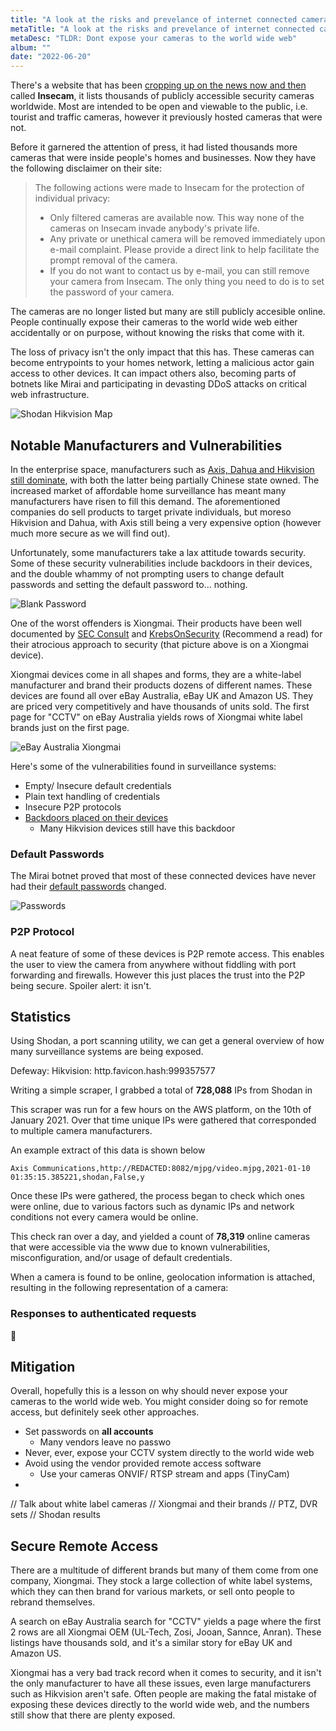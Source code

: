 ```yaml
---
title: "A look at the risks and prevelance of internet connected cameras"
metaTitle: "A look at the risks and prevelance of internet connected cameras"
metaDesc: "TLDR: Dont expose your cameras to the world wide web"
album: ""
date: "2022-06-20"
---
```


There's a website that has been [cropping up on the news now and then](https://www.abc.net.au/news/2014-11-07/security-camera-footage-from-homes-businesses-streaming-on-web/5875084) called **Insecam**, it lists thousands of publicly accessible security cameras worldwide. Most are intended to be open and viewable to the public, i.e. tourist and traffic cameras, however it previously hosted cameras that were not.

Before it garnered the attention of press, it had listed thousands more cameras that were inside people's homes and businesses. Now they have the following disclaimer on their site:

> The following actions were made to Insecam for the protection of individual privacy:
>
> - Only filtered cameras are available now. This way none of the cameras on Insecam invade anybody's private life.
> - Any private or unethical camera will be removed immediately upon e-mail complaint. Please provide a direct link to help facilitate the prompt removal of the camera.
> - If you do not want to contact us by e-mail, you can still remove your camera from Insecam. The only thing you need to do is to set the password of your camera.

The cameras are no longer listed but many are still publicly accesible online. People continually expose their cameras to the world wide web either accidentally or on purpose, without knowing the risks that come with it.

The loss of privacy isn't the only impact that this has. These cameras can become entrypoints to your homes network, letting a malicious actor gain access to other devices. It can impact others also, becoming parts of botnets like Mirai and participating in devasting DDoS attacks on critical web infrastructure.

![Shodan Hikvision Map](https://i.imgur.com/bPT3Vbk.jpg)

## Notable Manufacturers and Vulnerabilities

In the enterprise space, manufacturers such as [Axis, Dahua and Hikvision still dominate](https://www.securitysolutionsmedia.com/2018/12/13/cctv-market-australia-new-zealand/), with both the latter being partially Chinese state owned. The increased market of affordable home surveillance has meant many manufacturers have risen to fill this demand. The aforementioned companies do sell products to target private individuals, but moreso Hikvision and Dahua, with Axis still being a very expensive option (however much more secure as we will find out).

Unfortunately, some manufacturers take a lax attitude towards security. Some of these security vulnerabilities include backdoors in their devices, and the double whammy of not prompting users to change default passwords and setting the default password to... nothing.

![Blank Password](https://i.imgur.com/7AKiFcv.png)

One of the worst offenders is Xiongmai. Their products have been well documented by [SEC Consult](https://sec-consult.com/blog/detail/millions-of-xiongmai-video-surveillance-devices-can-be-hacked-via-cloud-feature-xmeye-p2p-cloud/) and [KrebsOnSecurity](https://krebsonsecurity.com/2018/10/naming-shaming-web-polluters-xiongmai/) (Recommend a read) for their atrocious approach to security (that picture above is on a Xiongmai device).

Xiongmai devices come in all shapes and forms, they are a white-label manufacturer and brand their products dozens of different names. These devices are found all over eBay Australia, eBay UK and Amazon US. They are priced very competitively and have thousands of units sold. The first page for "CCTV" on eBay Australia yields rows of Xiongmai white label brands just on the first page.

![eBay Australia Xiongmai](https://i.imgur.com/trrxu25.png)

Here's some of the vulnerabilities found in surveillance systems:

- Empty/ Insecure default credentials
- Plain text handling of credentials
- Insecure P2P protocols
- [Backdoors placed on their devices](https://seclists.org/fulldisclosure/2017/Sep/23)
  - Many Hikvision devices still have this backdoor

### Default Passwords

The Mirai botnet proved that most of these connected devices have never had their [default passwords](https://krebsonsecurity.com/wp-content/uploads/2016/10/IoTbadpass-Sheet1.pdf) changed.

![Passwords](https://i.imgur.com/N0Za0ar.png)

### P2P Protocol

A neat feature of some of these devices is P2P remote access. This enables the user to view the camera from anywhere without fiddling with port forwarding and firewalls. However this just places the trust into the P2P being secure. Spoiler alert: it isn't.

## Statistics

Using Shodan, a port scanning utility, we can get a general overview of how many surveillance systems are being exposed.

Defeway:
Hikvision: http.favicon.hash:999357577

Writing a simple scraper, I grabbed a total of **728,088** IPs from Shodan in

This scraper was run for a few hours on the AWS platform, on the 10th of January 2021. Over that time unique IPs were gathered that corresponded to multiple camera manufacturers.

An example extract of this data is shown below

`Axis Communications,http://REDACTED:8082/mjpg/video.mjpg,2021-01-10 01:35:15.385221,shodan,False,y`

Once these IPs were gathered, the process began to check which ones were online, due to various factors such as dynamic IPs and network conditions not every camera would be online.

This check ran over a day, and yielded a count of **78,319** online cameras that were accessible via the www due to known vulnerabilities, misconfiguration, and/or usage of default credentials.

When a camera is found to be online, geolocation information is attached, resulting in the following representation of a camera:

### Responses to authenticated requests

😬

## Mitigation

Overall, hopefully this is a lesson on why should never expose your cameras to the world wide web. You might consider doing so for remote access, but definitely seek other approaches.

- Set passwords on **all accounts**
  - Many vendors leave no passwo
- Never, ever, expose your CCTV system directly to the world wide web
- Avoid using the vendor provided remote access software
  - Use your cameras ONVIF/ RTSP stream and apps (TinyCam)
-

// Talk about white label cameras
// Xiongmai and their brands
// PTZ, DVR sets
// Shodan results

## Secure Remote Access

There are a multitude of different brands but many of them come from one company, Xiongmai. They stock a large collection of white label systems, which they can then brand for various markets, or sell onto people to rebrand themselves.

A search on eBay Australia search for "CCTV" yields a page where the first 2 rows are all Xiongmai OEM (UL-Tech, Zosi, Jooan, Sannce, Anran). These listings have thousands sold, and it's a similar story for eBay UK and Amazon US.

Xiongmai has a very bad track record when it comes to security, and it isn't the only manufacturer to have all these issues, even large manufacturers such as Hikvision aren't safe. Often people are making the fatal mistake of exposing these devices directly to the world wide web, and the numbers still show that there are plenty exposed.
